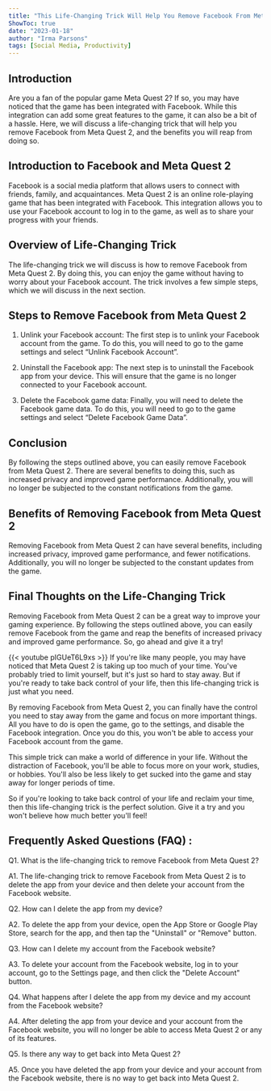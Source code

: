 ```yaml
---
title: "This Life-Changing Trick Will Help You Remove Facebook From Meta Quest 2 - You Won't Believe What Happens Next!"
ShowToc: true 
date: "2023-01-18"
author: "Irma Parsons" 
tags: [Social Media, Productivity]
---
```

## Introduction

Are you a fan of the popular game Meta Quest 2? If so, you may have noticed that the game has been integrated with Facebook. While this integration can add some great features to the game, it can also be a bit of a hassle. Here, we will discuss a life-changing trick that will help you remove Facebook from Meta Quest 2, and the benefits you will reap from doing so. 

## Introduction to Facebook and Meta Quest 2

Facebook is a social media platform that allows users to connect with friends, family, and acquaintances. Meta Quest 2 is an online role-playing game that has been integrated with Facebook. This integration allows you to use your Facebook account to log in to the game, as well as to share your progress with your friends. 

## Overview of Life-Changing Trick

The life-changing trick we will discuss is how to remove Facebook from Meta Quest 2. By doing this, you can enjoy the game without having to worry about your Facebook account. The trick involves a few simple steps, which we will discuss in the next section. 

## Steps to Remove Facebook from Meta Quest 2

1. Unlink your Facebook account: The first step is to unlink your Facebook account from the game. To do this, you will need to go to the game settings and select “Unlink Facebook Account”.

2. Uninstall the Facebook app: The next step is to uninstall the Facebook app from your device. This will ensure that the game is no longer connected to your Facebook account.

3. Delete the Facebook game data: Finally, you will need to delete the Facebook game data. To do this, you will need to go to the game settings and select “Delete Facebook Game Data”.

## Conclusion

By following the steps outlined above, you can easily remove Facebook from Meta Quest 2. There are several benefits to doing this, such as increased privacy and improved game performance. Additionally, you will no longer be subjected to the constant notifications from the game. 

## Benefits of Removing Facebook from Meta Quest 2

Removing Facebook from Meta Quest 2 can have several benefits, including increased privacy, improved game performance, and fewer notifications. Additionally, you will no longer be subjected to the constant updates from the game. 

## Final Thoughts on the Life-Changing Trick

Removing Facebook from Meta Quest 2 can be a great way to improve your gaming experience. By following the steps outlined above, you can easily remove Facebook from the game and reap the benefits of increased privacy and improved game performance. So, go ahead and give it a try!

{{< youtube pIGUeT6L9xs >}} 
If you're like many people, you may have noticed that Meta Quest 2 is taking up too much of your time. You've probably tried to limit yourself, but it's just so hard to stay away. But if you're ready to take back control of your life, then this life-changing trick is just what you need.

By removing Facebook from Meta Quest 2, you can finally have the control you need to stay away from the game and focus on more important things. All you have to do is open the game, go to the settings, and disable the Facebook integration. Once you do this, you won't be able to access your Facebook account from the game.

This simple trick can make a world of difference in your life. Without the distraction of Facebook, you'll be able to focus more on your work, studies, or hobbies. You'll also be less likely to get sucked into the game and stay away for longer periods of time.

So if you're looking to take back control of your life and reclaim your time, then this life-changing trick is the perfect solution. Give it a try and you won't believe how much better you'll feel!

## Frequently Asked Questions (FAQ) :
Q1. What is the life-changing trick to remove Facebook from Meta Quest 2?

A1. The life-changing trick to remove Facebook from Meta Quest 2 is to delete the app from your device and then delete your account from the Facebook website.

Q2. How can I delete the app from my device?

A2. To delete the app from your device, open the App Store or Google Play Store, search for the app, and then tap the "Uninstall" or "Remove" button.

Q3. How can I delete my account from the Facebook website?

A3. To delete your account from the Facebook website, log in to your account, go to the Settings page, and then click the "Delete Account" button.

Q4. What happens after I delete the app from my device and my account from the Facebook website?

A4. After deleting the app from your device and your account from the Facebook website, you will no longer be able to access Meta Quest 2 or any of its features.

Q5. Is there any way to get back into Meta Quest 2?

A5. Once you have deleted the app from your device and your account from the Facebook website, there is no way to get back into Meta Quest 2.


